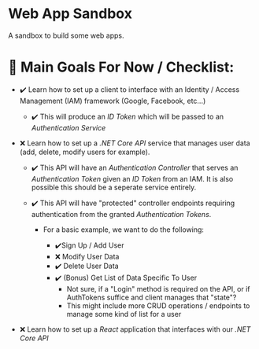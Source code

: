 # Web App Sandbox

A sandbox to build some web apps.

# 🥅 Main Goals For Now / Checklist:

- ✔️ Learn how to set up a client to interface with an Identity / Access Management (IAM) framework (Google, Facebook, etc...)

    - ✔️ This will produce an *ID Token* which will be passed to an *Authentication Service*

- ❌ Learn how to set up a _.NET Core API_ service that manages user data (add, delete, modify users for example).

    - ✔️ This API will have an *Authentication Controller* that serves an *Authentication Token* given an *ID Token* from an IAM.  It is also possible this should be a seperate service entirely.

    - ✔️ This API will have "protected" controller endpoints requiring authentication from the granted *Authentication Tokens*.

        - For a basic example, we want to do the following:

            - ✔️Sign Up / Add User
            - ❌ Modify User Data
            - ✔️ Delete User Data
            - ✔️ (Bonus) Get List of Data Specific To User
                - Not sure, if a "Login" method is required on the API, or if AuthTokens suffice and client manages that "state"?
                - This might include more CRUD operations / endpoints to manage some kind of list for a user
                


- ❌ Learn how to set up a _React_ application that interfaces with our _.NET Core API_